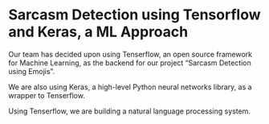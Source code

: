 # Sarcasm Detection using Tensorflow and Keras, a ML Approach


Our team has decided upon using Tenserflow, an open source framework for Machine Learning, as the backend for our project “Sarcasm Detection using Emojis”. 

We are also using Keras, a high-level Python neural networks library, as a wrapper to Tenserflow. 

Using Tenserflow, we are building a natural language processing system. 
